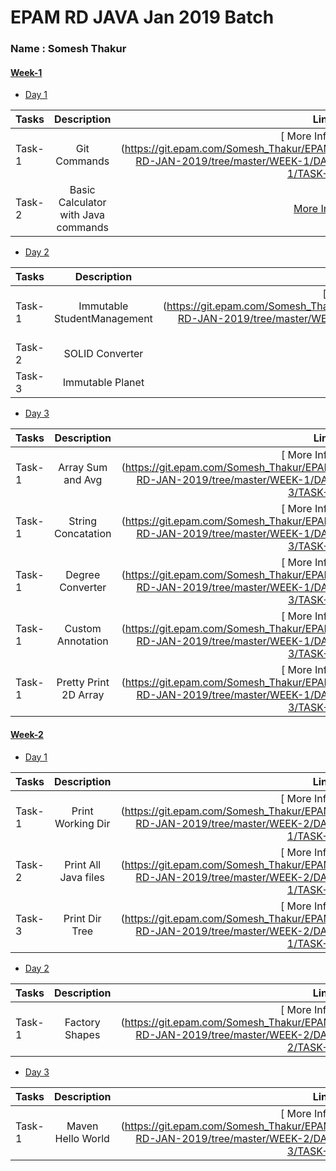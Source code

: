 # EPAM RD JAVA Jan 2019 Batch 
### Name : Somesh Thakur
#### [ Week-1 ](https://git.epam.com/Somesh_Thakur/EPAM-RD-JAN-2019/tree/master/WEEK-1/)
- [Day 1](https://git.epam.com/Somesh_Thakur/EPAM-RD-JAN-2019/tree/master/WEEK-1/DAY-1)

| Tasks        | Description           | Links  |
| ------------- |:-------------:| -----:|
| Task-1      | Git Commands | [ More Info ] (https://git.epam.com/Somesh_Thakur/EPAM-RD-JAN-2019/tree/master/WEEK-1/DAY-1/TASK-1) |
| Task-2      | Basic Calculator with Java commands     |  [More Info](https://git.epam.com/Somesh_Thakur/EPAM-RD-JAN-2019/tree/master/WEEK-1/DAY-1/TASK-2) |

- [Day 2](https://git.epam.com/Somesh_Thakur/EPAM-RD-JAN-2019/tree/master/WEEK-1/DAY-2)

| Tasks        | Description           | Links  |
| ------------- |:-------------:| -----:|
| Task-1      | Immutable StudentManagement | [ More Info ] (https://git.epam.com/Somesh_Thakur/EPAM-RD-JAN-2019/tree/master/WEEK-1/DAY-2/TASK-1) |
| Task-2      | SOLID Converter   |  [More Info](https://git.epam.com/Somesh_Thakur/EPAM-RD-JAN-2019/tree/master/WEEK-1/DAY-2/TASK-2) |
| Task-3      | Immutable Planet   |  [More Info](https://git.epam.com/Somesh_Thakur/EPAM-RD-JAN-2019/tree/master/WEEK-1/DAY-2/TASK-3) |

- [Day 3](https://git.epam.com/Somesh_Thakur/EPAM-RD-JAN-2019/tree/master/WEEK-1/DAY-3)

| Tasks        | Description           | Links  |
| ------------- |:-------------:| -----:|
| Task-1      | Array Sum and Avg | [ More Info ] (https://git.epam.com/Somesh_Thakur/EPAM-RD-JAN-2019/tree/master/WEEK-1/DAY-3/TASK-1) |
| Task-1      | String Concatation | [ More Info ] (https://git.epam.com/Somesh_Thakur/EPAM-RD-JAN-2019/tree/master/WEEK-1/DAY-3/TASK-2) |
| Task-1      | Degree Converter | [ More Info ] (https://git.epam.com/Somesh_Thakur/EPAM-RD-JAN-2019/tree/master/WEEK-1/DAY-3/TASK-3) |
| Task-1      | Custom Annotation | [ More Info ] (https://git.epam.com/Somesh_Thakur/EPAM-RD-JAN-2019/tree/master/WEEK-1/DAY-3/TASK-4) |
| Task-1      | Pretty Print 2D Array | [ More Info ] (https://git.epam.com/Somesh_Thakur/EPAM-RD-JAN-2019/tree/master/WEEK-1/DAY-3/TASK-5) |


#### [ Week-2 ](https://git.epam.com/Somesh_Thakur/EPAM-RD-JAN-2019/tree/master/WEEK-2/)
- [Day 1](https://git.epam.com/Somesh_Thakur/EPAM-RD-JAN-2019/tree/master/WEEK-1/DAY-1)

| Tasks        | Description           | Links  |
| ------------- |:-------------:| -----:|
| Task-1      | Print Working Dir | [ More Info ] (https://git.epam.com/Somesh_Thakur/EPAM-RD-JAN-2019/tree/master/WEEK-2/DAY-1/TASK-1) |
| Task-2      | Print All Java files | [ More Info ] (https://git.epam.com/Somesh_Thakur/EPAM-RD-JAN-2019/tree/master/WEEK-2/DAY-1/TASK-2) |
| Task-3      | Print Dir Tree | [ More Info ] (https://git.epam.com/Somesh_Thakur/EPAM-RD-JAN-2019/tree/master/WEEK-2/DAY-1/TASK-3) |

- [Day 2](https://git.epam.com/Somesh_Thakur/EPAM-RD-JAN-2019/tree/master/WEEK-2/DAY-2)

| Tasks        | Description           | Links  |
| ------------- |:-------------:| -----:|
| Task-1      | Factory Shapes | [ More Info ] (https://git.epam.com/Somesh_Thakur/EPAM-RD-JAN-2019/tree/master/WEEK-2/DAY-2/TASK-1) |

- [Day 3](https://git.epam.com/Somesh_Thakur/EPAM-RD-JAN-2019/tree/master/WEEK-2/DAY-3)

| Tasks        | Description           | Links  |
| ------------- |:-------------:| -----:|
| Task-1      | Maven Hello World | [ More Info ] (https://git.epam.com/Somesh_Thakur/EPAM-RD-JAN-2019/tree/master/WEEK-2/DAY-3/TASK-1) |